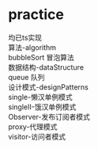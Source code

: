 # practice
均已ts实现<br />
算法-algorithm<br />
    bubbleSort 冒泡算法<br />
数据结构-dataStructure<br />
queue 队列<br />
设计模式-designPatterns<br />
single-懒汉单例模式<br />
singleII-饿汉单例模式<br />
Observer-发布订阅者模式<br />
proxy-代理模式<br />
visitor-访问者模式<br />